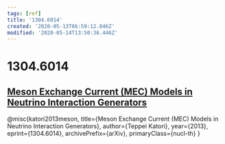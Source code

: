 ```yaml
---
tags: [ref]
title: '1304.6014'
created: '2020-05-13T06:59:12.846Z'
modified: '2020-05-14T13:50:36.446Z'
---
```


# 1304.6014

## [Meson Exchange Current (MEC) Models in Neutrino Interaction Generators](https://arxiv.org/pdf/1304.6014.pdf)

@misc{katori2013meson,
    title={Meson Exchange Current (MEC) Models in Neutrino Interaction Generators},
    author={Teppei Katori},
    year={2013},
    eprint={1304.6014},
    archivePrefix={arXiv},
    primaryClass={nucl-th}
}
